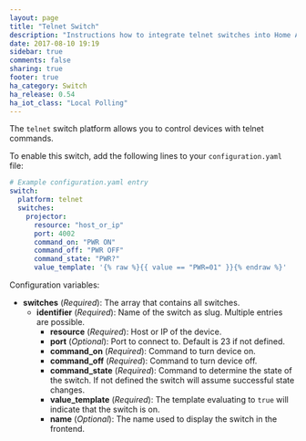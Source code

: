 ```yaml
---
layout: page
title: "Telnet Switch"
description: "Instructions how to integrate telnet switches into Home Assistant."
date: 2017-08-10 19:19
sidebar: true
comments: false
sharing: true
footer: true
ha_category: Switch
ha_release: 0.54
ha_iot_class: "Local Polling"
---
```



The `telnet` switch platform allows you to control devices with telnet commands.

To enable this switch, add the following lines to your `configuration.yaml` file:

```yaml
# Example configuration.yaml entry
switch:
  platform: telnet
  switches:
    projector:
      resource: "host_or_ip"
      port: 4002
      command_on: "PWR ON"
      command_off: "PWR OFF"
      command_state: "PWR?"
      value_template: '{% raw %}{{ value == "PWR=01" }}{% endraw %}'
```

Configuration variables:

- **switches** (*Required*): The array that contains all switches.
  - **identifier** (*Required*): Name of the switch as slug. Multiple entries are possible.
    - **resource** (*Required*): Host or IP of the device.
    - **port** (*Optional*): Port to connect to. Default is 23 if not defined.
    - **command_on** (*Required*): Command to turn device on.
    - **command_off** (*Required*): Command to turn device off.
    - **command_state** (*Required*): Command to determine the state of the switch. If not defined the switch will assume successful state changes.
    - **value_template** (*Required*): The template evaluating to `true` will indicate that the switch is on.
    - **name** (*Optional*): The name used to display the switch in the frontend.
